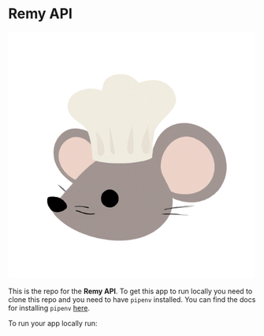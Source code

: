# Remy API

![Alt text](./public/remy.png)

This is the repo for the **Remy API**. To get this app to run locally you need to clone this repo and you need to have `pipenv` installed. You can find the docs for installing `pipenv` [here](https://pipenv.pypa.io/en/latest/installation.html).

To run your app locally run:

